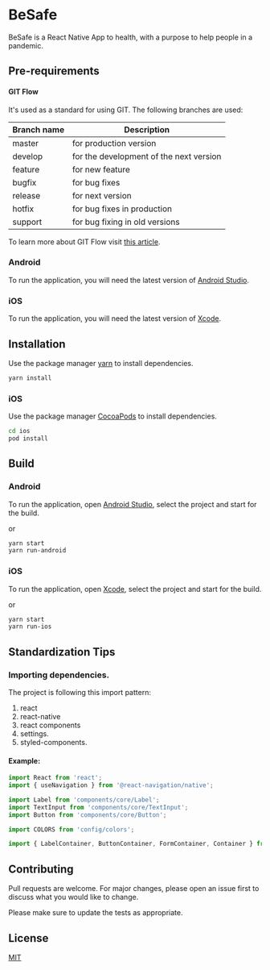 # BeSafe

BeSafe is a React Native App to health, with a purpose to help people in a pandemic.

## Pre-requirements

#### GIT Flow

It's used as a standard for using GIT. The following branches are used:

| Branch name | Description                             |
| ----------- | --------------------------------------- |
| master      | for production version                  |
| develop     | for the development of the next version |
| feature     | for new feature                         |
| bugfix      | for bug fixes                           |
| release     | for next version                        |
| hotfix      | for bug fixes in production             |
| support     | for bug fixing in old versions          |

To learn more about GIT Flow visit
[this article](https://medium.com/trainingcenter/utilizando-o-fluxo-git-flow-e63d5e0d5e04).

### Android

To run the application, you will need the latest version of
[Android Studio](https://developer.android.com/studio).

### iOS

To run the application, you will need the latest version of
[Xcode](https://apps.apple.com/br/app/xcode/id497799835).

## Installation

Use the package manager [yarn](https://yarnpkg.com/) to install dependencies.

```bash
yarn install
```

### iOS

Use the package manager [CocoaPods](https://cocoapods.org/) to install dependencies.

```bash
cd ios
pod install
```

## Build

### Android

To run the application, open [Android Studio](https://developer.android.com/studio), select the
project and start for the build.

or

```bash
yarn start
yarn run-android
```

### iOS

To run the application, open [Xcode](https://apps.apple.com/br/app/xcode/id497799835), select the
project and start for the build.

or

```bash
yarn start
yarn run-ios
```

## Standardization Tips

### Importing dependencies.

The project is following this import pattern:

1. react
2. react-native
3. react components
4. settings.
5. styled-components.

#### Example:

```Javascript
import React from 'react';
import { useNavigation } from '@react-navigation/native';

import Label from 'components/core/Label';
import TextInput from 'components/core/TextInput';
import Button from 'components/core/Button';

import COLORS from 'config/colors';

import { LabelContainer, ButtonContainer, FormContainer, Container } from './styles';
```

## Contributing

Pull requests are welcome. For major changes, please open an issue first to discuss what you would
like to change.

Please make sure to update the tests as appropriate.

## License

[MIT](https://choosealicense.com/licenses/mit/)
